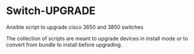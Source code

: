 # Switch-UPGRADE
Ansible script to upgrade cisco 3650 and 3850 switches

The collection of scripts are meant to upgrade devices in install mode or to convert from bundle to install before upgrading.

